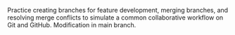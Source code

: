 Practice creating branches for feature development, merging branches, and resolving merge conflicts to simulate a common collaborative workflow on Git and GitHub.
 Modification in main branch.